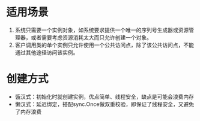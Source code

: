 # 适用场景
1. 系统只需要一个实例对象，如系统要求提供一个唯一的序列号生成器或资源管理器，或者需要考虑资源消耗太大而只允许创建一个对象。 
2. 客户调用类的单个实例只允许使用一个公共访问点，除了该公共访问点，不能通过其他途径访问该实例。

# 创建方式
- 饿汉式：初始化时就创建实例，优点简单、线程安全，缺点是可能会浪费内存
- 懒汉式：延迟绑定，搭配sync.Once做双重校验，即保证了线程安全，又避免了内存浪费
